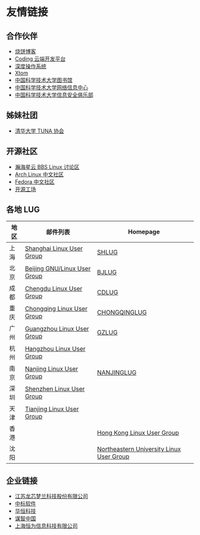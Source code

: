 ---
---

# 友情链接

## 合作伙伴

* [烧饼博客](https://sb.sb/)
* [Coding 云端开发平台](https://coding.net/)
* [深度操作系统](http://www.deepin.org/)
* [Xtom](https://xtom.com/)
* [中国科学技术大学图书馆](http://lib.ustc.edu.cn/)
* [中国科学技术大学网络信息中心](http://ustcnet.ustc.edu.cn/)
* [中国科学技术大学信息安全俱乐部](http://sec.ustc.edu.cn/)

## 姊妹社团

* [清华大学 TUNA 协会](https://tuna.moe/)

## 开源社区

* [瀚海星云 BBS Linux 讨论区](http://bbs.ustc.edu.cn/cgi/bbsdoc?board=Linux)
* [Arch Linux 中文社区](http://bbs.archlinuxcn.org/)
* [Fedora 中文社区](http://www.fdzh.org/)
* [开源工场](https://openingsource.org/)

## 各地 LUG

| 地区 | 邮件列表                                                     | Homepage                                                     |
| ---- | ------------------------------------------------------------ | ------------------------------------------------------------ |
| 上海 | [Shanghai Linux User Group](https://groups.google.com/group/shlug) | [SHLUG](http://www.shlug.org/)                               |
| 北京 | [Beijing GNU/Linux User Group](https://blug.sh/mailing-list/) | [BJLUG](https://blug.sh/)                                    |
| 成都 | [Chengdu Linux User Group](https://groups.google.com/group/cdlug_community) | [CDLUG](http://www.cdlug.sh/)                                |
| 重庆 | [Chongqing Linux User Group](https://groups.google.com/forum/#!forum/chongqinglug) | [CHONGQINGLUG](http://www.chongqinglug.org/)                 |
| 广州 | [Guangzhou Linux User Group](https://groups.google.com/group/gzlug) | [GZLUG](http://www.gzlug.org/)                               |
| 杭州 | [Hangzhou Linux User Group](https://groups.google.com/group/hzlug) |                                                              |
| 南京 | [Nanjing Linux User Group](https://groups.google.com/group/njlug) | [NANJINGLUG](http://nanjinglug.org/)                         |
| 深圳 | [Shenzhen Linux User Group](https://groups.google.com/group/szlug) |                                                              |
| 天津 | [Tianjing Linux User Group](https://groups.google.com/group/tjlug) |                                                              |
| 香港 |                                                              | [Hong Kong Linux User Group](http://www.linux.org.hk/)       |
| 沈阳 |                                                              | [Northeastern University Linux User Group](https://lug.neu.edu.cn/) |

## 企业链接

* [江苏龙芯梦兰科技股份有限公司](http://www.lemote.com/)
* [中标软件](http://www.cs2c.com.cn/)
* [华恒科技](http://www.hhcn.com/)
* [谋智中国](http://mozilla.com.cn/)
* [上海恒为信息科技有限公司](http://www.embedway.com/)
